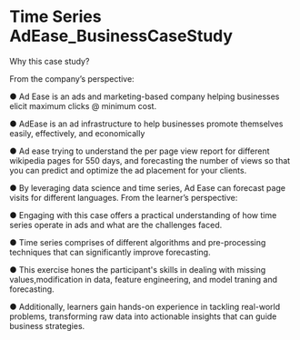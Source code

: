 # Time Series AdEase_BusinessCaseStudy
Why this case study?

From the company’s perspective:

● Ad Ease is an ads and marketing-based company helping businesses elicit
maximum clicks @ minimum cost.

● AdEase is an ad infrastructure to help businesses promote themselves easily,
effectively, and economically

● Ad ease trying to understand the per page view report for different wikipedia
pages for 550 days, and forecasting the number of views so that you can predict
and optimize the ad placement for your clients.

● By leveraging data science and time series, Ad Ease can forecast page visits for
different languages.
From the learner’s perspective:

● Engaging with this case offers a practical understanding of how time series
operate in ads and what are the challenges faced.

● Time series comprises of different algorithms and pre-processing techniques that
can significantly improve forecasting.


● This exercise hones the participant's skills in dealing with missing
values,modification in data, feature engineering, and model traning and
forecasting.

● Additionally, learners gain hands-on experience in tackling real-world problems,
transforming raw data into actionable insights that can guide business strategies.
